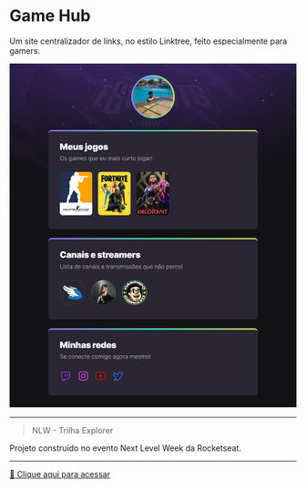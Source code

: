 # Game Hub
Um site centralizador de links, no estilo Linktree, feito especialmente para gamers.

![preview](./.github/preview.png)

<hr>

> NLW - Trilha Explorer

Projeto construído no evento Next Level Week da Rocketseat.

<hr>

[🔗 Clique aqui para acessar](https://jordanferreiraa.github.io/game-hub)